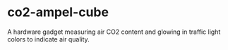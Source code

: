 # co2-ampel-cube
A hardware gadget measuring air CO2 content and glowing in traffic light colors to indicate air quality.
